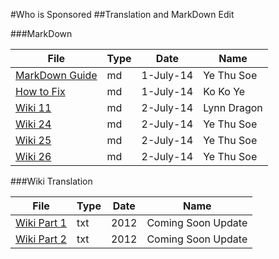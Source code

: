 #Who is Sponsored 
##Translation and MarkDown Edit

###MarkDown

File | Type | Date | Name 
--- | --- | --- | ---
[MarkDown Guide](./MARKDOWN.md)| md | 1-July-14 | Ye Thu Soe
[How to Fix](./README.md) | md | 1-July-14 | Ko Ko Ye
[Wiki 11](./u4mm-md/uki.txt.011.md) | md | 2-July-14 | Lynn Dragon
[Wiki 24](./u4mm-md/uki.txt.024.md) | md | 2-July-14 | Ye Thu Soe
[Wiki 25](./u4mm-md/uki.txt.025.md) | md | 2-July-14 | Ye Thu Soe
[Wiki 26](./u4mm-md/uki.txt.026.md) | md | 2-July-14 | Ye Thu Soe

###Wiki Translation

File | Type | Date | Name 
--- | --- | --- | ---
[Wiki Part 1](./P1.txt)| txt | 2012 | Coming Soon Update
[Wiki Part 2](./P2.txt)| txt | 2012 | Coming Soon Update
